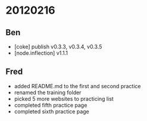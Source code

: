 # 20120216

## Ben
- [coke] publish v0.3.3, v0.3.4, v0.3.5
- [node.inflection] v1.1.1



## Fred
- added README.md to the first and second practice
- renamed the training folder
- picked 5 more websites to practicing list
- completed fifth practice page
- completed sixth practice page